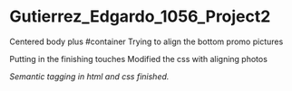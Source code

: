 # Gutierrez_Edgardo_1056_Project2

Centered body plus #container
Trying to align the bottom promo pictures

Putting in the finishing touches
Modified the css with aligning photos

*Semantic tagging in html and css finished.*
